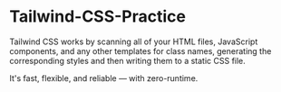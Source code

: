 ﻿# Tailwind-CSS-Practice
Tailwind CSS works by scanning all of your HTML files, JavaScript components, and any other templates for class names, generating the corresponding styles and then writing them to a static CSS file.

It's fast, flexible, and reliable — with zero-runtime.
